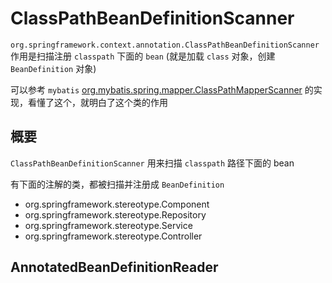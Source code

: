 # ClassPathBeanDefinitionScanner

`org.springframework.context.annotation.ClassPathBeanDefinitionScanner` 作用是扫描注册 `classpath` 下面的 `bean` (就是加载 `class` 对象，创建 `BeanDefinition` 对象)

可以参考 `mybatis` [org.mybatis.spring.mapper.ClassPathMapperScanner](../java/../../java/mybatis/mybatis-mapper-factory-bean.md) 的实现，看懂了这个，就明白了这个类的作用

## 概要

`ClassPathBeanDefinitionScanner` 用来扫描 `classpath` 路径下面的 bean

有下面的注解的类，都被扫描并注册成 `BeanDefinition`

- org.springframework.stereotype.Component
- org.springframework.stereotype.Repository
- org.springframework.stereotype.Service
- org.springframework.stereotype.Controller

## AnnotatedBeanDefinitionReader
